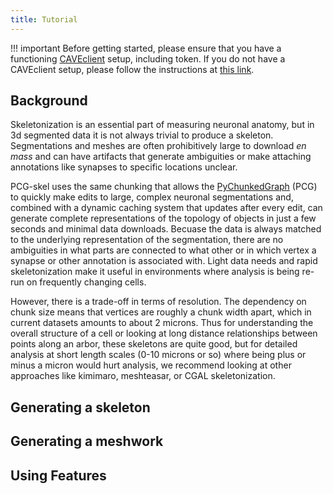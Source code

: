 ```yaml
---
title: Tutorial
---
```


!!! important
    Before getting started, please ensure that you have a functioning [CAVEclient](https://caveconnectome.github.io/CAVEclient/) setup, including token. If you do not have a CAVEclient setup, please follow the instructions at [this link](https://allenswdb.github.io/microns-em/em-caveclient-setup.html).

## Background

Skeletonization is an essential part of measuring neuronal anatomy, but in 3d segmented data it is not always trivial to produce a skeleton.
Segmentations and meshes are often prohibitively large to download *en mass* and can have artifacts that generate ambiguities or make attaching annotations like synapses to specific locations unclear.

PCG-skel uses the same chunking that allows the [PyChunkedGraph](https://github.com/seung-lab/PyChunkedGraph) (PCG) to quickly make edits to large, complex neuronal segmentations and, combined with a dynamic caching system that updates after every edit, can generate complete representations of the topology of objects in just a few seconds and minimal data downloads.
Becuase the data is always matched to the underlying representation of the segmentation, there are no ambiguities in what parts are connected to what other or in which vertex a synapse or other annotation is associated with. Light data needs and rapid skeletonization make it useful in environments where analysis is being re-run on frequently changing cells.

However, there is a trade-off in terms of resolution.
The dependency on chunk size means that vertices are roughly a chunk width apart, which in current datasets amounts to about 2 microns.
Thus for understanding the overall structure of a cell or looking at long distance relationships between points along an arbor, these skeletons are quite good, but for detailed analysis at short length scales (0-10 microns or so) where being plus or minus a micron would hurt analysis, we recommend looking at other approaches like kimimaro, meshteasar, or CGAL skeletonization.


## Generating a skeleton

## Generating a meshwork

## Using Features